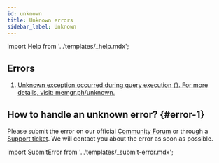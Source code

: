 ```yaml
---
id: unknown
title: Unknown errors
sidebar_label: Unknown
---
```


import Help from '../templates/_help.mdx';

<Help/>

## Errors

1. [Unknown exception occurred during query execution {}. For more details,
   visit: memgr.ph/unknown.](#error-1)

## How to handle an unknown error? {#error-1}

Please submit the error on our official [Community
Forum](https://discourse.memgraph.com) or through a [Support
ticket](https://support.memgraph.com). We will contact you about the error as soon as
possible.

import SubmitError from '../templates/_submit-error.mdx';

<SubmitError/>
